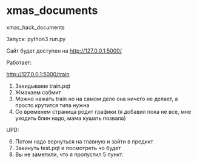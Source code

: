 # xmas_documents
 xmas_hack_documents

Запуск: python3 run.py 

Сайт будет доступен на http://127.0.0.1:5000/

Работает: 

http://127.0.0.1:5000/train 

1) Закидываем train.pqt
2) Жмакаем сабмит
3) Можно нажать train но на самом деле она ничего не делает, а просто крутится типа нужна
4) Со временем страница родит графики (я добавил пока не все, мне уходить блин надо, мама кушать позвала)

UPD:

6) Потом надо вернуться на главную и зайти в предикт
7) Закинуть test.pqt и посмотреть чо будет
8) Вы не заметили, что я пропустил 5 пункт.
